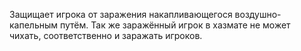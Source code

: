 Защищает игрока от заражения накапливающегося воздушно-капельным путём.
Так же заражённый игрок в хазмате не может чихать, соответственно и заражать игроков.